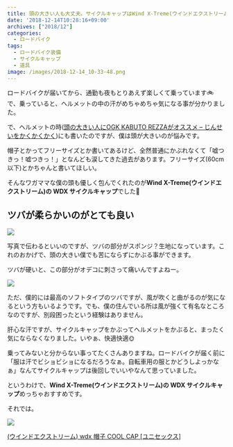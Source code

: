 ```yaml
---
title: 頭の大きい人も大丈夫。サイクルキャップはWind X-Treme(ウインドエクストリーム) WDXがめっちゃおすすめ
date: '2018-12-14T10:28:16+09:00'
archives: ["2018/12"]
categories:
  - ロードバイク
tags:
  - ロードバイク装備
  - サイクルキャップ
  - 道具
image: /images/2018-12-14_10-33-48.png
---
```

ロードバイクが届いてから、通勤も夜もとりあえず楽しくて乗っています🚲 で、乗っていると、ヘルメットの中の汗がめちゃめちゃ気になる事が分かりました。

<!--more-->

で、ヘルメットの時([頭の大きい人にOGK KABUTO REZZAがオススメ – じんせいをかくかくかく](https://www.t4traw.net/blog/2018/12/%E9%A0%AD%E3%81%AE%E5%A4%A7%E3%81%8D%E3%81%84%E4%BA%BA%E3%81%ABogk-kabuto-rezza%E3%81%8C%E3%82%AA%E3%82%B9%E3%82%B9%E3%83%A1/))にも書いたのですが、僕は頭が大きいのが悩みです。

帽子とかってフリーサイズとか書いてあるけど、全然普通にかぶれなくて「嘘つきっ！嘘つきっ！」となんども涙してきた過去があります。フリーサイズ(60cm以下)とかちゃんと書いてほしい。

そんなワガママな僕の頭も優しく包んでくれたのが**Wind X-Treme(ウインドエクストリーム)の WDX サイクルキャップ**でした💖

## ツバが柔らかいのがとても良い

![](/images/2018-12-14_14-26-43.png)

写真で伝わるといいのですが、ツバの部分がスポンジ？生地になっています。これのおかげで、頭の大きい僕でも苦にならずにかぶる事ができます。

ツバが硬いと、この部分がオデコに刺さって痛いんですよねー。

![](/images/2018-12-14_14-28-31.png)

ただ、僕的には最高のソフトタイプのツバですが、風が吹くと曲がるのが気になるという方もいるようです。でも、僕の住んでいる所は風が強くて有名なところなのですが、別段困ったという経験はありません。

肝心な汗ですが、サイクルキャップをかぶってヘルメットをかぶると、まったく気にならなくなりました。いやぁ、快適快適🌞

乗ってみないと分からない事ってたくさんありますね。ロードバイクが届く前に「服は汗でビショビショになるだろうなぁ。自転車用の服とかどうしよっかなぁ」なんてサイクルキャップは後回しでいいやなんて思っていました。

というわけで、**Wind X-Treme(ウインドエクストリーム)の WDX サイクルキャップ**めっちゃおすすめです。

それでは。

<div class="amazfy">
<a href="https://www.amazon.co.jp/dp/B009V5590G?tag=t4traw-22">
<img src="https://ws-fe.amazon-adsystem.com/widgets/q?_encoding=UTF8&ASIN=B009V5590G&Format=_SL250_&ID=AsinImage&MarketPlace=JP&ServiceVersion=20070822&WS=1&tag=t4traw-22&language=ja_JP">
<p>(ウインドエクストリーム) wdx 帽子 COOL CAP [ユニセックス]</p>
</a>
</div>
